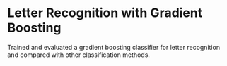 # Letter Recognition with Gradient Boosting

Trained and evaluated a gradient boosting classifier for letter recognition and compared with other classification methods.


